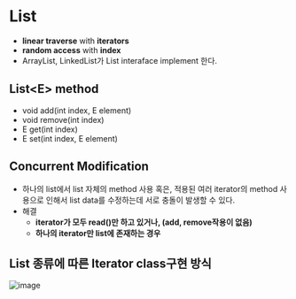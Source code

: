 # List
  - **linear traverse** with **iterators**
  - **random access** with **index**
  - ArrayList, LinkedList가 List interaface implement 한다.


## List\<E> method
  - void add(int index, E element)
  - void remove(int index)
  - E get(int index)
  - E set(int index, E element)


## Concurrent Modification
  - 하나의 list에서 list 자체의 method 사용 혹은, 적용된 여러 iterator의 method 사용으로 인해서 list data를 수정하는데 서로 충돌이 발생할 수 있다.
  - 해결
    - **iterator가 모두 read()만 하고 있거나, (add, remove작용이 없음)**
    - **하나의 iterator만 list에 존재하는 경우**

## List 종류에 따른 Iterator class구현 방식

![image](https://user-images.githubusercontent.com/59442344/121670366-4ee84380-cae8-11eb-9def-7ad8cae4379e.png)

